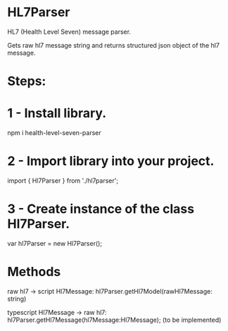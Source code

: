 # HL7Parser
HL7 (Health Level Seven) message parser.

Gets raw hl7 message string and returns structured json object of the hl7 message.

# Steps:

# 1 - Install library.
npm i health-level-seven-parser

# 2 - Import library into your project.
import { Hl7Parser } from './hl7parser';

# 3 - Create instance of the class Hl7Parser.
var hl7Parser = new Hl7Parser();

# Methods
raw hl7 -> script Hl7Message:
hl7Parser.getHl7Model(rawHl7Message: string)

typescript Hl7Message -> raw hl7:
hl7Parser.getHl7Message(hl7Message:Hl7Message); (to be implemented)
